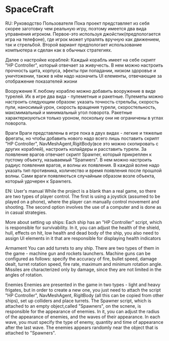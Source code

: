 # SpaceCraft

RU:
Руководство Пользователя
Пока проект представляет из себя скорее заготовку чем реальную игру, поэтому имеется два вида управнения игроком. Первое-это используя джойстик(предпологается игра на телефоне), где игрок может упралять вручную как движением, так и стрельбой. Второй вариант предпологает использование компъютера и сделан как в обычных стратегиях.

Далее о настройке кораблей:
Каждый корабль имеет на себе скрипт "HP Controller", который отвечает за живучесть. В нем можно настроить прочность щита, корпуса, эфекты при попадании, низком здоровъе и уничтожении, также в нём надо назначить UI елементы, отвечающие за отображение показателей жизни

Вооружение
К любому кораблю можно добавить вооружение в виде турелей. Их в игре два вида - пулеметные и ракетные. Пулеметы можно настроить следующим образом: указать точность стрельбы, скорость пули, наносимый урон, скорость вращения турели, скоростельность, максмимальный и минимальный угол поворота. Ракетные характеризуються только уроном, поскольку они не ограничены в углах поворота.

Враги
Враги представлены в игре пока в двух видах - легкие и тяжелые фрегаты, но чтобы добавить нового надо всего лишь поставить скрипт "HP Controller", NavMeshAgent,RigitBody(все это можно скопировать с других кораблей), настроить колайдеры и расставить турели. За появление врагов отвечает скрипт Spawner, который прикреплен к пустому объекту, называемый "Spanwers". В нем можно настроить радиус появления врагов, и волны их появления. В каждой волне надо указать тип противника, количество и время появления после прошлой волны. Сами враги появляються случайным образом возле объекта, который удочерен к Spawners.

EN:
User's manual
While the project is a blank than a real game, so there are two types of player control. The first is using a joystick (assumed to be played on a phone), where the player can manually control movement and shooting. The second option involves the use of a computer and is done as in casual strategies.

More about setting up ships:
Each ship has an "HP Controller" script, which is responsible for survivability. In it, you can adjust the health of the shield, hull, effects on hit, low health and dead body of the ship, you also need to assign UI elements in it that are responsible for displaying health indicators

Armament
You can add turrets to any ship. There are two types of them in the game - machine gun and rockets launchers. Machine guns can be configured as follows: specify the accuracy of fire, bullet speed, damage dealt, turret rotation speed, fire rate, maximum and minimum rotation angle. Missiles are characterized only by damage, since they are not limited in the angles of rotation.

Enemies
Enemies are presented in the game in two types - light and heavy frigates, but in order to create a new one, you just need to attach the script "HP Controller", NavMeshAgent, RigitBody (all this can be copied from other ships), set up colliders and place turrets. The Spawner script, which is attached to an empty object,called "Spawners", on the scnene, is responsible for the appearance of enemies. In it, you can adjust the radius of the appearance of enemies, and the waves of their appearance. In each wave, you must specify the type of enemy, quantity and time of appearance after the last wave. The enemies appears randomly near the object that is attached to "Spawners".
